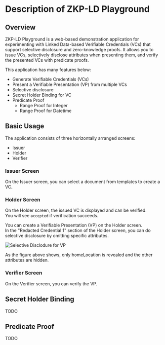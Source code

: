 # Description of ZKP-LD Playground

## Overview

ZKP-LD Playground is a web-based demonstration application for experimenting with Linked Data-based Verifiable Credentials (VCs) that support selective disclosure and zero-knowledge proofs.
It allows you to issue VCs, selectively disclose attributes when presenting them, and verify the presented VCs with predicate proofs.

This application has many features below:

- Generate Verifiable Credentials (VCs)
- Present a Verifiable Presentation (VP) from multiple VCs
- Selective disclosure
- Secret Holder Binding for VC
- Predicate Proof
  - Range Proof for Integer
  - Range Proof for Datetime

## Basic Usage

The application consists of three horizontally arranged screens:

- Issuer
- Holder
- Verifier

### Issuer Screen

On the Issuer screen, you can select a document from templates to create a VC.

### Holder Screen

On the Holder screen, the issued VC is displayed and can be verified.  
You will see `accepted` if verification succeeds.

You can create a Verifiable Presentation (VP) on the Holder screen.  
In the "Redacted Credential 1" section of the Holder screen, you can do selective disclosure by omitting specific attributes.

![Selective Disclodure for VP](/imgs/selective-disclodure.png)

As the figure above shows, only homeLocation is revealed and the other attributes are hidden.

### Verifier Screen

On the Verifier screen, you can verify the VP.

## Secret Holder Binding

TODO

## Predicate Proof

TODO

